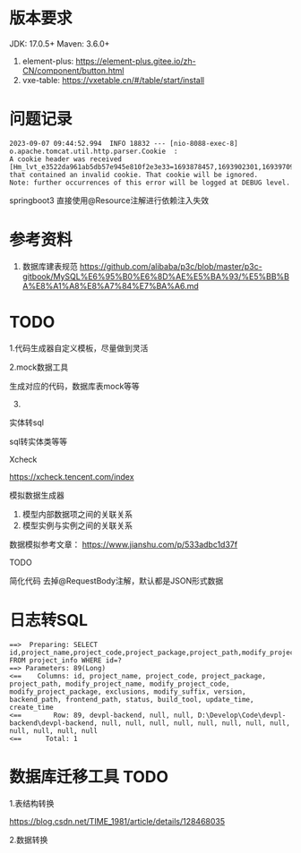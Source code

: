 # 版本要求

JDK: 17.0.5+
Maven: 3.6.0+

1. element-plus: https://element-plus.gitee.io/zh-CN/component/button.html
2. vxe-table: https://vxetable.cn/#/table/start/install

# 问题记录

```text
2023-09-07 09:44:52.994  INFO 18832 --- [nio-8088-exec-8] o.apache.tomcat.util.http.parser.Cookie  :
A cookie header was received [Hm_lvt_e3522da961ab5db57e945e810f2e3e33=1693878457,1693902301,1693970922,1693993389;]
that contained an invalid cookie. That cookie will be ignored.
Note: further occurrences of this error will be logged at DEBUG level.
```

springboot3 直接使用@Resource注解进行依赖注入失效

# 参考资料

1. 数据库建表规范
   https://github.com/alibaba/p3c/blob/master/p3c-gitbook/MySQL%E6%95%B0%E6%8D%AE%E5%BA%93/%E5%BB%BA%E8%A1%A8%E8%A7%84%E7%BA%A6.md

# TODO

1.代码生成器自定义模板，尽量做到灵活

2.mock数据工具

生成对应的代码，数据库表mock等等

3.

实体转sql

sql转实体类等等

Xcheck

https://xcheck.tencent.com/index

模拟数据生成器

1. 模型内部数据项之间的关联关系
2. 模型实例与实例之间的关联关系

数据模拟参考文章：
https://www.jianshu.com/p/533adbc1d37f

TODO

简化代码
去掉@RequestBody注解，默认都是JSON形式数据





# 日志转SQL



```plain
==>  Preparing: SELECT id,project_name,project_code,project_package,project_path,modify_project_name,modify_project_code,modify_project_package,exclusions,modify_suffix,version,backend_path,frontend_path,status,build_tool,update_time,create_time FROM project_info WHERE id=?
==> Parameters: 89(Long)
<==    Columns: id, project_name, project_code, project_package, project_path, modify_project_name, modify_project_code, modify_project_package, exclusions, modify_suffix, version, backend_path, frontend_path, status, build_tool, update_time, create_time
<==        Row: 89, devpl-backend, null, null, D:\Develop\Code\devpl-backend\devpl-backend, null, null, null, null, null, null, null, null, null, null, null, null
<==      Total: 1
```











# 数据库迁移工具 TODO

1.表结构转换

https://blog.csdn.net/TIME_1981/article/details/128468035

2.数据转换



















